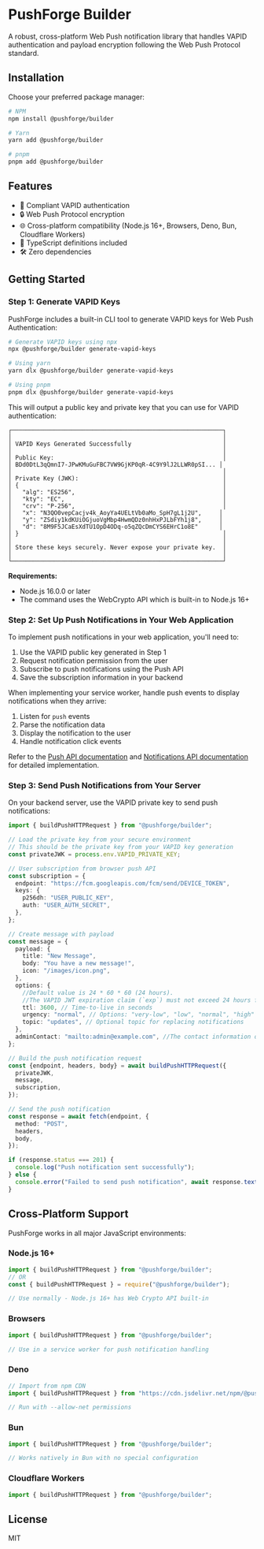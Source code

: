 # PushForge Builder

A robust, cross-platform Web Push notification library that handles VAPID authentication and payload encryption following the Web Push Protocol standard.

## Installation

Choose your preferred package manager:

```bash
# NPM
npm install @pushforge/builder

# Yarn
yarn add @pushforge/builder

# pnpm
pnpm add @pushforge/builder
```

## Features

- 🔑 Compliant VAPID authentication
- 🔒 Web Push Protocol encryption
- 🌐 Cross-platform compatibility (Node.js 16+, Browsers, Deno, Bun, Cloudflare Workers)
- 🧩 TypeScript definitions included
- 🛠️ Zero dependencies

## Getting Started

### Step 1: Generate VAPID Keys

PushForge includes a built-in CLI tool to generate VAPID keys for Web Push Authentication:

```bash
# Generate VAPID keys using npx
npx @pushforge/builder generate-vapid-keys

# Using yarn
yarn dlx @pushforge/builder generate-vapid-keys

# Using pnpm
pnpm dlx @pushforge/builder generate-vapid-keys
```

This will output a public key and private key that you can use for VAPID authentication:

```
┌────────────────────────────────────────────────────────────┐
│                                                            │
│ VAPID Keys Generated Successfully                          │
│                                                            │
│ Public Key:                                                │
│ BDd0DtL3qQmnI7-JPwKMuGuFBC7VW9GjKP0qR-4C9Y9lJ2LLWR0pSI... │
│                                                            │
│ Private Key (JWK):                                         │
│ {                                                          │
│   "alg": "ES256",                                          │
│   "kty": "EC",                                             │
│   "crv": "P-256",                                          │
│   "x": "N3QO0vepCacjv4k_AoyYa4UELtVb0aMo_SpH7gL1j2U",     │
│   "y": "ZSdiy1kdKUiOGjuoVgMbp4HwmQDz0nhHxPJLbFYh1j8",     │
│   "d": "8M9F5JCaEsXdTU1OpD4ODq-o5qZQcDmCYS6EHrC1o8E"      │
│ }                                                          │
│                                                            │
│ Store these keys securely. Never expose your private key.  │
│                                                            │
└────────────────────────────────────────────────────────────┘
```

**Requirements:**

- Node.js 16.0.0 or later
- The command uses the WebCrypto API which is built-in to Node.js 16+

### Step 2: Set Up Push Notifications in Your Web Application

To implement push notifications in your web application, you'll need to:

1. Use the VAPID public key generated in Step 1
2. Request notification permission from the user
3. Subscribe to push notifications using the Push API
4. Save the subscription information in your backend

When implementing your service worker, handle push events to display notifications when they arrive:

1. Listen for `push` events
2. Parse the notification data
3. Display the notification to the user
4. Handle notification click events

Refer to the [Push API documentation](https://developer.mozilla.org/en-US/docs/Web/API/Push_API) and [Notifications API documentation](https://developer.mozilla.org/en-US/docs/Web/API/Notifications_API) for detailed implementation.

### Step 3: Send Push Notifications from Your Server

On your backend server, use the VAPID private key to send push notifications:

```typescript
import { buildPushHTTPRequest } from "@pushforge/builder";

// Load the private key from your secure environment
// This should be the private key from your VAPID key generation
const privateJWK = process.env.VAPID_PRIVATE_KEY;

// User subscription from browser push API
const subscription = {
  endpoint: "https://fcm.googleapis.com/fcm/send/DEVICE_TOKEN",
  keys: {
    p256dh: "USER_PUBLIC_KEY",
    auth: "USER_AUTH_SECRET",
  },
};

// Create message with payload
const message = {
  payload: {
    title: "New Message",
    body: "You have a new message!",
    icon: "/images/icon.png",
  },
  options: {
    //Default value is 24 * 60 * 60 (24 hours).
    //The VAPID JWT expiration claim (`exp`) must not exceed 24 hours from the time of the request.
    ttl: 3600, // Time-to-live in seconds
    urgency: "normal", // Options: "very-low", "low", "normal", "high"
    topic: "updates", // Optional topic for replacing notifications
  },
  adminContact: "mailto:admin@example.com", //The contact information of the administrator
};

// Build the push notification request
const {endpoint, headers, body} = await buildPushHTTPRequest({
  privateJWK,
  message,
  subscription,
});

// Send the push notification
const response = await fetch(endpoint, {
  method: "POST",
  headers,
  body,
});

if (response.status === 201) {
  console.log("Push notification sent successfully");
} else {
  console.error("Failed to send push notification", await response.text());
}
```

## Cross-Platform Support

PushForge works in all major JavaScript environments:

### Node.js 16+

```js
import { buildPushHTTPRequest } from "@pushforge/builder";
// OR
const { buildPushHTTPRequest } = require("@pushforge/builder");

// Use normally - Node.js 16+ has Web Crypto API built-in
```

### Browsers

```js
import { buildPushHTTPRequest } from "@pushforge/builder";

// Use in a service worker for push notification handling
```

### Deno

```js
// Import from npm CDN
import { buildPushHTTPRequest } from "https://cdn.jsdelivr.net/npm/@pushforge/builder/dist/lib/main.js";

// Run with --allow-net permissions
```

### Bun

```js
import { buildPushHTTPRequest } from "@pushforge/builder";

// Works natively in Bun with no special configuration
```

### Cloudflare Workers

```js
import { buildPushHTTPRequest } from "@pushforge/builder";
```

## License

MIT
